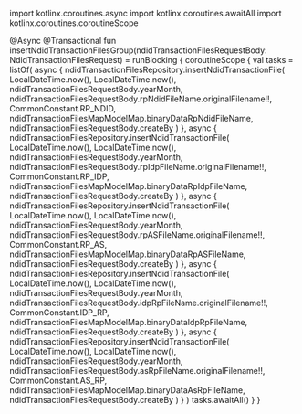 import kotlinx.coroutines.async
import kotlinx.coroutines.awaitAll
import kotlinx.coroutines.coroutineScope

@Async
@Transactional
fun insertNdidTransactionFilesGroup(ndidTransactionFilesRequestBody: NdidTransactionFilesRequest) = runBlocking {
    coroutineScope {
        val tasks = listOf(
            async {
                ndidTransactionFilesRepository.insertNdidTransactionFile(
                    LocalDateTime.now(), LocalDateTime.now(), ndidTransactionFilesRequestBody.yearMonth,
                    ndidTransactionFilesRequestBody.rpNdidFileName.originalFilename!!, CommonConstant.RP_NDID,
                    ndidTransactionFilesMapModelMap.binaryDataRpNdidFileName, ndidTransactionFilesRequestBody.createBy
                )
            },
            async {
                ndidTransactionFilesRepository.insertNdidTransactionFile(
                    LocalDateTime.now(), LocalDateTime.now(), ndidTransactionFilesRequestBody.yearMonth,
                    ndidTransactionFilesRequestBody.rpIdpFileName.originalFilename!!, CommonConstant.RP_IDP,
                    ndidTransactionFilesMapModelMap.binaryDataRpIdpFileName, ndidTransactionFilesRequestBody.createBy
                )
            },
            async {
                ndidTransactionFilesRepository.insertNdidTransactionFile(
                    LocalDateTime.now(), LocalDateTime.now(), ndidTransactionFilesRequestBody.yearMonth,
                    ndidTransactionFilesRequestBody.rpASFileName.originalFilename!!, CommonConstant.RP_AS,
                    ndidTransactionFilesMapModelMap.binaryDataRpASFileName, ndidTransactionFilesRequestBody.createBy
                )
            },
            async {
                ndidTransactionFilesRepository.insertNdidTransactionFile(
                    LocalDateTime.now(), LocalDateTime.now(), ndidTransactionFilesRequestBody.yearMonth,
                    ndidTransactionFilesRequestBody.idpRpFileName.originalFilename!!, CommonConstant.IDP_RP,
                    ndidTransactionFilesMapModelMap.binaryDataIdpRpFileName, ndidTransactionFilesRequestBody.createBy
                )
            },
            async {
                ndidTransactionFilesRepository.insertNdidTransactionFile(
                    LocalDateTime.now(), LocalDateTime.now(), ndidTransactionFilesRequestBody.yearMonth,
                    ndidTransactionFilesRequestBody.asRpFileName.originalFilename!!, CommonConstant.AS_RP,
                    ndidTransactionFilesMapModelMap.binaryDataAsRpFileName, ndidTransactionFilesRequestBody.createBy
                )
            }
        )
        tasks.awaitAll()
    }
}